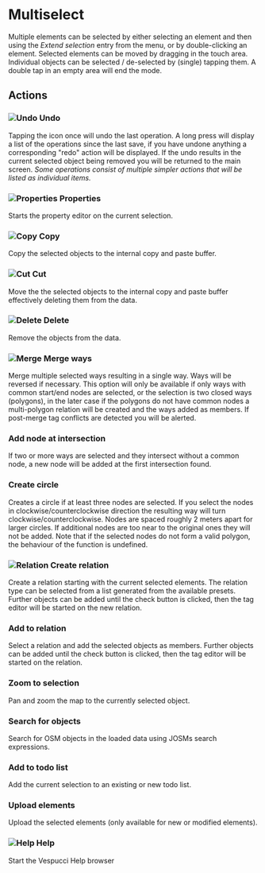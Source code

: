 # Multiselect

Multiple elements can be selected by either selecting an element and then using the _Extend selection_ entry from the menu, or by double-clicking an element. Selected elements can be moved by dragging in the touch area. Individual objects can be selected / de-selected by (single) tapping them. A double tap in an empty area will end the mode.

## Actions  

### ![Undo](../images/undolist_undo.png) Undo

Tapping the icon once will undo the last operation. A long press will display a list of the operations since the last save, if you have undone anything a corresponding "redo" action will be displayed. If the undo results in the current selected object being removed you will be returned to the main screen. *Some operations consist of multiple simpler actions that will be listed as individual items.*

### ![Properties](../images/tag_menu_tags.png) Properties

Starts the property editor on the current selection.

### ![Copy](../images/ic_menu_copy_holo_light.png) Copy

Copy the selected objects  to the internal copy and paste buffer.

### ![Cut](../images/ic_menu_cut_holo_light.png) Cut

Move the the selected objects to the internal copy and paste buffer effectively deleting them from the data.

### ![Delete](../images/tag_menu_delete.png) Delete

Remove the objects from the data.

### ![Merge](../images/tag_menu_merge.png) Merge ways

Merge multiple selected ways resulting in a single way. Ways will be reversed if necessary. This option will only be available if only ways with common start/end nodes are selected, or the selection is two closed ways (polygons), in the later case if the polygons do not have common nodes a multi-polygon relation will be created and the ways added as members. If post-merge tag conflicts are detected you will be alerted. 

### Add node at intersection

If two or more ways are selected and they intersect without a common node, a new node will be added at the first intersection found.

### Create circle

Creates a circle if at least three nodes are selected. If you select the nodes in clockwise/counterclockwise direction the resulting way will turn clockwise/counterclockwise. Nodes are spaced roughly 2 meters apart for larger circles. If additional nodes are too near to the original ones they will not be added. Note that if the selected nodes do not form a valid polygon, the behaviour of the function is undefined.

### ![Relation](../images/relation.png) Create relation

Create a relation starting with the current selected elements. The relation type can be selected from a list generated from the available presets. Further objects can be added until the check button is clicked, then the tag editor will be started on the new relation. 

### Add to relation

Select a relation and add the selected objects as members. Further objects can be added until the check button is clicked, then the tag editor will be started on the relation. 

### Zoom to selection

Pan and zoom the map to the currently selected object.

### Search for objects

Search for OSM objects in the loaded data using JOSMs search expressions.

### Add to todo list

Add the current selection to an existing or new todo list.

### Upload elements

Upload the selected elements (only available for new or modified elements).

### ![Help](../images/menu_help.png) Help

Start the Vespucci Help browser